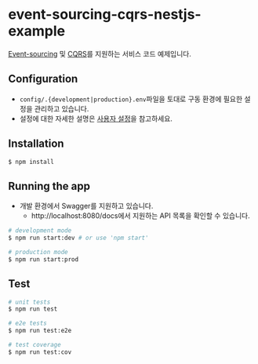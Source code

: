 # event-sourcing-cqrs-nestjs-example

[Event-sourcing](https://learn.microsoft.com/ko-kr/azure/architecture/patterns/event-sourcing) 및 [CQRS](https://en.wikipedia.org/wiki/Command%E2%80%93query_separation)를 지원하는 서비스 코드 예제입니다.

## Configuration

- `config/.{development|production}.env`파일을 토대로 구동 환경에 필요한 설정을 관리하고 있습니다.
- 설정에 대한 자세한 설명은 [사용자 설정](/config)을 참고하세요.

## Installation

```bash
$ npm install
```

## Running the app

- 개발 환경에서 Swagger를 지원하고 있습니다.
  - http://localhost:8080/docs에서 지원하는 API 목록을 확인할 수 있습니다.

```bash
# development mode
$ npm run start:dev # or use 'npm start'

# production mode
$ npm run start:prod
```

## Test

```bash
# unit tests
$ npm run test

# e2e tests
$ npm run test:e2e

# test coverage
$ npm run test:cov
```